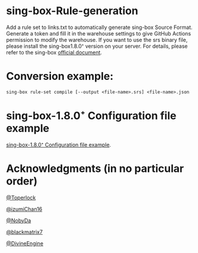 # sing-box-Rule-generation

Add a rule set to links.txt to automatically generate sing-box Source Format. Generate a token and fill it in the warehouse settings to give GitHub Actions permission to modify the warehouse.
If you want to use the srs binary file, please install the sing-box1.8.0⁺ version on your server. For details, please refer to the sing-box [official document](https://sing-box.sagernet.org/zh/configuration/rule-set/source-format/).
# Conversion example:
````txt
sing-box rule-set compile [--output <file-name>.srs] <file-name>.json
````
# sing-box-1.8.0⁺ Configuration file example
[sing-box-1.8.0⁺ Configuration file example](https://github.com/tangnahuaite/sing-bpx_routing-rules/blob/main/example.json).
# Acknowledgments (in no particular order)
[@Toperlock](https://github.com/Toperlock)

[@izumiChan16](https://github.com/izumiChan16)

[@NobyDa](https://github.com/NobyDa)

[@blackmatrix7](https://github.com/blackmatrix7)

[@DivineEngine](https://github.com/DivineEngine)
